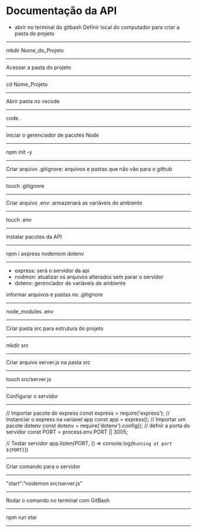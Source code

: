 # Documentação da API
* abrir no terminal do gitbash
Definir local do computador para criar a pasta do projeto
***
mkdir Nome_do_Projeto
***
Acessar a pasta do projeto
***
cd Nome_Projeto
***
Abrir pasta no vscode
***
code .
***
Iniciar o gerenciador de pacotes Node
***
npm init -y
***
Criar arquivo .gitignore: arquivos e pastas que não vão para o github
***
touch .gitignore
***
Criar arquivo .env: armazenará as variáveis do ambiente
***
touch .env
***
instalar pacotes da API
***
npm i axpress nodemom dotenv
***
* express: será o servidor da api
* nodmon: atualizar os arquivos alterados sem parar o servidor
* dotenv: gerenciador de variáveis de ambiente

informar arquivos e pastas no .gitignore
***
node_modules
.env
***
Criar pasta src para estrutura do projeto
***
mkdir src
***
Criar arquivo server.js na pasta src
***
touch src/server.js
***
Configurar o servidor
***
// Importar pacote do express
const express = require('express');
// Instanciar o express na variavel app
const app = express();
// Importar um pacote dotenv
const dotenv = require('dotenv').config();
// defnir a porta do servidor
const PORT = process.env.PORT || 3005;

// Testar servidor 
app.listen(PORT, () => console.log(`Running at port ${PORT}`))
***

Criar comando para o servidor
***
"start":"nodemon src/server.js"
***

Rodar o comando no terminal com GitBash
***
npm run star
***